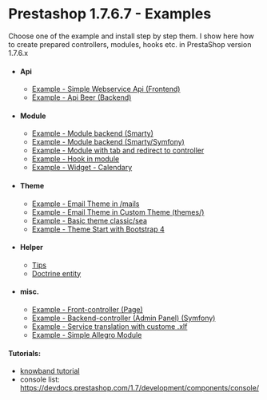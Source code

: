# Prestashop 1.7.6.7 - Examples

Choose one of the example and install step by step them. I show here how to create prepared controllers, modules, hooks etc. in PrestaShop version 1.7.6.x
* #### Api
    * [Example - Simple Webservice Api (Frontend) ](https://github.com/damian-pm/prestashop_examples/tree/master/examples/ExampleWebserviceApi)
    * [Example - Api Beer (Backend) ](https://github.com/damian-pm/prestashop_examples/tree/master/examples/ExampleApiAdmin)
* #### Module
    * [Example - Module backend (Smarty)](https://github.com/damian-pm/prestashop_examples/tree/master/examples/ExampleModule)
    * [Example - Module backend (Smarty/Symfony)](https://github.com/damian-pm/prestashop_examples/tree/master/examples/ExampleModuleBackEndSymfony)
    * [Example - Module with tab and redirect to controller](https://github.com/damian-pm/prestashop_examples/tree/master/examples/ExampleModuleTabRedirect)
    * [Example - Hook in module](https://github.com/damian-pm/prestashop_examples/tree/master/examples/ExampleHookModule)
    * [Example - Widget - Calendary](https://github.com/damian-pm/prestashop_examples/tree/master/examples/ExampleWidget)
* #### Theme
    * [Example - Email Theme in /mails](https://github.com/damian-pm/prestashop_examples/tree/master/examples/ExampleEmailTheme)
    * [Example - Email Theme in Custom Theme (themes/)](https://github.com/damian-pm/prestashop_examples/tree/master/examples/ExampleCustomEmailTheme)
    * [Example - Basic theme classic/sea](https://github.com/damian-pm/prestashop_examples/tree/master/examples/ExampleThemeSea)
    * [Example - Theme Start with Bootstrap 4](https://github.com/damian-pm/prestashop_examples/tree/master/examples/ExampleThemeStartBootstrap)
* #### Helper
    * [Tips](https://github.com/damian-pm/prestashop_examples/tree/master/examples/Helpers)
    * [Doctrine entity](https://github.com/damian-pm/prestashop_examples/tree/master/examples/Helpers/DoctrineHelper.md)
* #### misc.
    * [Example - Front-controller (Page)](https://github.com/damian-pm/prestashop_examples/tree/master/examples/ExampleFrontController)
    * [Example - Backend-controller (Admin Panel) (Symfony)](https://github.com/damian-pm/prestashop_examples/tree/master/examples/ExampleBackEndController)
    * [Example - Service translation with custome .xlf](https://github.com/damian-pm/prestashop_examples/tree/master/examples/ExampleTranslationService)
    * [Example - Simple Allegro Module ](https://github.com/damian-pm/prestashop_examples/tree/master/examples/ExampleModuleAllegro)


#### Tutorials:
* [knowband tutorial](https://www.knowband.com/blog/pl/prestashop-poradniki/)
* console list: https://devdocs.prestashop.com/1.7/development/components/console/

